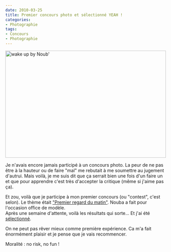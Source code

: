 ```yaml
---
date: 2010-03-25
title: Premier concours photo et sélectionné YEAH !
categories:
- Photographie
tags:
- Concours
- Photographie
---
```

<p><img src="https://farm3.static.flickr.com/2678/4447227613_43e0ec37da.jpg" alt="wake up by Noub'" width="500" height="333" /></p>
<p>Je n'avais encore jamais participé à un concours photo. La peur de ne pas être à la hauteur ou de faire "mal" me rebutait à me soumettre au jugement d'autrui. Mais voilà, je me suis dit que ça serrait bien une fois d'un faire un et que pour apprendre c'est très d'accepter la critique (même si j'aime pas ça).</p>
<p>Et zou, voilà que je participe à mon premier concours (ou "contest", c'est selon). Le thème était <a title="Lien vers le concours sur le site lense.fr" href="https://www.lense.fr/2010/03/18/wec-31-premier-regard-du-matin/">"Premier regard du matin"</a>. Nouba a fait pour l'occasion office de modèle.<br />
Après une semaine d'attente, voilà les résultats qui sorte... Et j'ai été <a title="Les résultat du concours sur le site lense.fr" href="https://www.lense.fr/2010/03/25/wec-31-des-regards-bien-matinaux/">sélectionné</a>.</p>
<p>On ne peut pas rêver mieux comme première expérience. Ca m'a fait énormément plaisir et je pense que je vais recommencer.</p>
<p>Moralité : no risk, no fun !</p>
